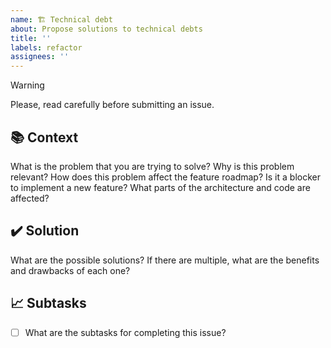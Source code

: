 ```yaml
---
name: 🏗️ Technical debt
about: Propose solutions to technical debts
title: ''
labels: refactor
assignees: ''
---
```


> [!WARNING]
> Please, read carefully before submitting an issue.

## 📚 Context

What is the problem that you are trying to solve?
Why is this problem relevant?
How does this problem affect the feature roadmap?
Is it a blocker to implement a new feature?
What parts of the architecture and code are affected?

## ✔️ Solution

What are the possible solutions?
If there are multiple, what are the benefits and drawbacks of each one?

## 📈 Subtasks

- [ ] What are the subtasks for completing this issue?
